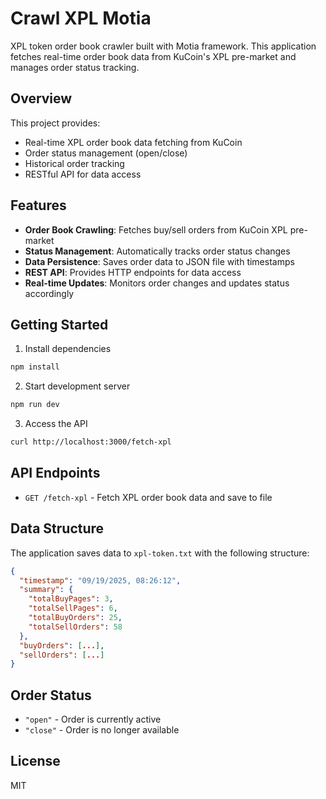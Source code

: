 # Crawl XPL Motia

XPL token order book crawler built with Motia framework. This application fetches real-time order book data from KuCoin's XPL pre-market and manages order status tracking.

## Overview

This project provides:

- Real-time XPL order book data fetching from KuCoin
- Order status management (open/close)
- Historical order tracking
- RESTful API for data access

## Features

- **Order Book Crawling**: Fetches buy/sell orders from KuCoin XPL pre-market
- **Status Management**: Automatically tracks order status changes
- **Data Persistence**: Saves order data to JSON file with timestamps
- **REST API**: Provides HTTP endpoints for data access
- **Real-time Updates**: Monitors order changes and updates status accordingly

## Getting Started

1. Install dependencies

```bash
npm install
```

2. Start development server

```bash
npm run dev
```

3. Access the API

```bash
curl http://localhost:3000/fetch-xpl
```

## API Endpoints

- `GET /fetch-xpl` - Fetch XPL order book data and save to file

## Data Structure

The application saves data to `xpl-token.txt` with the following structure:

```json
{
  "timestamp": "09/19/2025, 08:26:12",
  "summary": {
    "totalBuyPages": 3,
    "totalSellPages": 6,
    "totalBuyOrders": 25,
    "totalSellOrders": 58
  },
  "buyOrders": [...],
  "sellOrders": [...]
}
```

## Order Status

- `"open"` - Order is currently active
- `"close"` - Order is no longer available

## License

MIT
